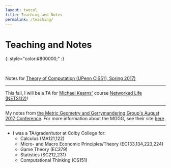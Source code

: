 ```yaml
---
layout: twocol
title: Teaching and Notes
permalink: /teaching/
---
```


# Teaching and Notes
{: style="color:#800000;" :}

<br>


Notes for [Theory of Computation (UPenn CIS511, Spring 2017)](http://zachschutzman.com/assets/notes/toc511.pdf)

----

This fall, I will be a TA for [Michael Kearns'](http://cis.upenn.edu/~mkearns) course [Networked Life (NETS112)](http://www.cis.upenn.edu/~mkearns/teaching/NetworkedLife/)!

----

My notes from [the Metric Geometry and Gerrymandering Group's August 2017 Conference](http://zachschutzman.com/assets/notes/mggg.pdf).  For more information about the MGGG, see their site [here](sites.tufts.edu/gerrymandr)

----
* I was a TA/grader/tutor at Colby College for:
	- Calculus (MA121,122)
	- Micro- and Macro Economic Principles/Theory (EC133,134,223,224)
	- Game Theory (EC379)
	- Statistics (SC212,231)
	- Computational Thinking (CS151)
	
